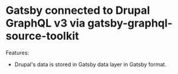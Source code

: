 # Gatsby connected to Drupal GraphQL v3 via gatsby-graphql-source-toolkit

Features:

- Drupal's data is stored in Gatsby data layer in Gatsby format.

[//]: # 'AXXX'
